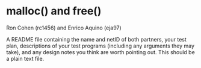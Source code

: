 # malloc() and free()

Ron Cohen (rc1456) and Enrico Aquino (eja97)

A README file containing the name and netID of both partners, your test plan, descriptions
of your test programs (including any arguments they may take), and any design notes you
think are worth pointing out. This should be a plain text file.
